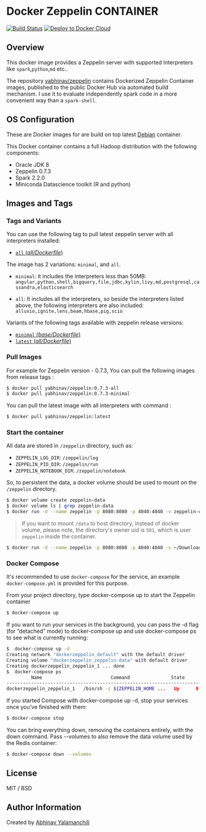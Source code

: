 # Docker Zeppelin CONTAINER
[![Build Status](https://travis-ci.org/yabhinav/docker-zeppelin.svg?branch=master)](https://travis-ci.org/yabhinav/docker-zeppelin)
[![Deploy to Docker Cloud](https://files.cloud.docker.com/images/deploy-to-dockercloud.svg)](https://cloud.docker.com/stack/deploy/?repo=https://github.com/yabhinav/docker-zeppelin)

## Overview
This docker image provides a Zeppelin server with supported Interpreters like `spark`,`python`,`md` etc..  

The repository [yabhinav/zeppelin](https://hub.docker.com/r/yabhinav/zeppelin/) contains Dockerized Zeppelin Container images, published to the public Docker Hub via automated build mechanism. I use it to evaluate independently spark code in a more convenient way than a `spark-shell`.

## OS Configuration
These are Docker images for are build on top latest [Debian](https://hub.docker.com/_/debian/) container.

This Docker container contains a full Hadoop distribution with the following components:

* Oracle JDK 8
* Zeppelin 0.7.3
* Spark 2.2.0
* Miniconda Datascience toolkit (R and python)

## Images and Tags

### Tags and Variants

You can use the following tag to pull latest zeppelin server with all interpreters installed:
- [`all` (*all/Dockerfile*)](https://github.com/yabhinav/docker-zeppelin/blob/master/all/Dockerfile)

The image has 2 variations:  `minimal`, and `all`.

* `minimal`: it includes the interpreters less than 50MB: `angular,python,shell,bigquery,file,jdbc,kylin,livy,md,postgresql,cassandra,elasticsearch`

* `all`: It includes all the interpreters, so beside the interpreters listed above, the following interpreters are also included: `alluxio,ignite,lens,beam,hbase,pig,scio`

Variants of the following tags available with zeppelin release versions:
- [`minimal` (*base/Dockerfile*)](https://github.com/yabhinav/docker-zeppelin/blob/master/minimal/Dockerfile)
- [`latest` (*all/Dockerfile*)](https://github.com/yabhinav/docker-zeppelin/blob/master/all/Dockerfile)

### Pull Images

For example for Zeppelin version - 0.7.3, You can pull the following images from release tags :

``` bash
$ docker pull yabhinav/zeppelin:0.7.3-all
$ docker pull yabhinav/zeppelin:0.7.3-minimal
```

You can pull the latest image with all interpreters with command :

``` bash
$ docker pull yabhinav/zeppelin:latest
```


### Start the container

All data are stored in `/zeppelin` directory, such as:

* `ZEPPELIN_LOG_DIR`: `/zeppelin/log`
* `ZEPPELIN_PID_DIR`: `/zeppelin/run`
* `ZEPPELIN_NOTEBOOK_DIR`: `/zeppelin/notebook`

So, to persistent the data, a docker volume should be used to mount on the `/zeppelin` directory.
```bash
$ docker volume create zeppelin-data
$ docker volume ls | grep zeppelin-data
$ docker run -d --name zeppelin -p 8080:8080 -p 4040:4040 -v zeppelin-data:/data yabhinav/zeppelin:latest
```

> If you want to mount `/data` to host directory, instead of docker volume, please note, the directory's owner uid is `501`, which is user `zeppelin` inside the container.

```bash
$ docker run -d --name zeppelin -p 8080:8080 -p 4040:4040 -v ~/Downloads/zeppelin-data:/data yabhinav/zeppelin:latest
```


### Docker Compose
It's recommended to use `docker-compose` for the service, an example `docker-compose.yml` is provided for this purpose.

From your project directory, type docker-compose up to start the Zeppelin container
```bash
$ docker-compose up
```

If you want to run your services in the background, you can pass the -d flag (for “detached” mode) to docker-compose up and use docker-compose ps to see what is currently running:
```bash
$  docker-compose up -d
Creating network "dockerzeppelin_default" with the default driver
Creating volume "dockerzeppelin_zeppelin-data" with default driver
Creating dockerzeppelin_zeppelin_1 ... done
$  docker-compose ps
         Name                         Command               State                       Ports
-------------------------------------------------------------------------------------------------------------------
dockerzeppelin_zeppelin_1   /bin/sh -c ${ZEPPELIN_HOME ...   Up      0.0.0.0:4040->4040/tcp, 0.0.0.0:8080->8080/tcp}
```
If you started Compose with docker-compose up -d, stop your services once you’ve finished with them:
```bash
$ docker-compose stop
```

You can bring everything down, removing the containers entirely, with the down command. Pass --volumes to also remove the data volume used by the Redis container:
```bash
$ docker-compose down --volumes
```

## License

MIT / BSD


## Author Information

Created by [Abhinav Yalamanchili](https://yabhinav.github.com)
